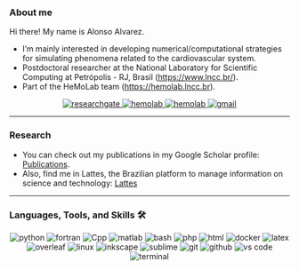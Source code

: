 ### About me

Hi there!
My name is Alonso Alvarez.

- I’m mainly interested in developing numerical/computational strategies for simulating phenomena related to the cardiovascular system.
- Postdoctoral researcher at the National Laboratory for Scientific Computing at Petrópolis - RJ, Brasil (https://www.lncc.br/).
- Part of the HeMoLab team (https://hemolab.lncc.br).

<div align="center">
<a href="https://www.researchgate.net/profile/Alonso-Alvarez-2" target="_blank">
<img src="https://img.shields.io/badge/Find%20me%20in%20ResearchGate-339933?style=for-the-badge&logo=researchgate&logoColor=white" alt="researchgate" />
</a>
<a href="http://hemolab.lncc.br" target="_blank">
<img src="https://img.shields.io/badge/Check%20out%20the%20HeMoLab-red?style=for-the-badge&logo=hetzner&logoColor=white" alt="hemolab" />
</a>
<a href="http://www.lncc.br" target="_blank">
<img src="https://img.shields.io/badge/Check%20out%20the%20LNCC-blue?style=for-the-badge&logo=internetarchive" alt="hemolab" />
</a>
<a href="mailto:alonso.m.alvarez@gmail.com">
<img src="https://img.shields.io/badge/email%20me-EA4335?style=for-the-badge&logo=gmail&logoColor=white" alt="gmail" />
</a>
</div>

---
### Research

- You can check out my publications in my Google Scholar profile: [Publications](https://scholar.google.com/citations?user=M-S6zbQAAAAJ&hl=en).
- Also, find me in Lattes, the Brazilian platform to manage information on science and technology: [Lattes](http://lattes.cnpq.br/7342921602652362)
  
---
### Languages, Tools, and Skills 🛠
<div align="center">
<img src="https://img.shields.io/badge/python-3776AB?style=for-the-badge&logo=python&logoColor=white" alt="python" />
<img src="https://img.shields.io/badge/fortran-734F96?style=for-the-badge&logo=fortran" alt="fortran" />
<img src="https://img.shields.io/badge/C++-00599C?style=for-the-badge&logo=cplusplus" alt="Cpp" />
<img src="https://img.shields.io/badge/matlab-0790C0?style=for-the-badge&logo=octave&logoColor=white" alt="matlab" />
<img src="https://img.shields.io/badge/bash-4EAA25?style=for-the-badge&logo=gnubash&logoColor=black" alt="bash" />
<img src="https://img.shields.io/badge/php-777BB4?style=for-the-badge&logo=php&logoColor=white" alt="php" />
<img src="https://img.shields.io/badge/HTML-E34F26?style=for-the-badge&logo=html5&logoColor=white" alt="html" />
<img src="https://img.shields.io/badge/docker-2496ED?style=for-the-badge&logo=docker&logoColor=white" alt="docker" />
<img src="https://img.shields.io/badge/latex-008080?style=for-the-badge&logo=latex&logoColor=black" alt="latex" />
</div>
<div align="center">
<img src="https://img.shields.io/badge/overleaf-47A141?style=for-the-badge&logo=overleaf&logoColor=black" alt="overleaf" />  
<img src="https://img.shields.io/badge/linux-FCC624?style=for-the-badge&logo=linux&logoColor=black" alt="linux" />
<img src="https://img.shields.io/badge/inkscape-000000?style=for-the-badge&logo=inkscape" alt="inkscape" />
<img src="https://img.shields.io/badge/sublime-FF9800?style=for-the-badge&logo=sublimetext&logoColor=white" alt="sublime" />
<img src="https://img.shields.io/badge/Git-F05032?style=for-the-badge&logo=git&logoColor=white" alt="git" />
<img src="https://img.shields.io/badge/GitHub-181717?style=for-the-badge&logo=github&logoColor=white" alt="github" />
<img src="https://img.shields.io/badge/vs%20code-007ACC?style=for-the-badge&logo=visual%20studio%20code&logoColor=white" alt="vs code" />
<img src="https://img.shields.io/badge/terminal%20commands-4D4D4D?style=for-the-badge&logo=windows%20terminal&logoColor=white" alt="terminal" />
</div>
<!--<br><br>
  
<a href="https://github.com/alonso-alvarez"><img align="center" src="https://github-readme-stats.vercel.app/api?username=alonso-alvarez&show_icons=true&include_all_commits=true&theme=buefy&hide_border=true" alt="Alonso's GitHub stats" /></a> | <a href="https://github.com/alonso-alvarez"><img align="center" src="https://github-readme-stats.vercel.app/api/top-langs/?username=alonso-alvarez&layout=compact&theme=buefy&hide_border=true" /></a>
</div>
<!--
#### You can find me on:
[![orcid](https://img.shields.io/badge/ORCID--_?style=social&logo=orcid)](https://orcid.org/0000-0001-6512-3966) 
[![researchgate](https://img.shields.io/badge/Research_Gate-00CCBB.svg?&style=flat&logo=ResearchGate&logoColor=white)](https://www.researchgate.net/profile/Alonso-Alvarez-2) 
[![lattes](https://img.shields.io/badge/Lattes-CNPq-blue?style=flat)](http://lattes.cnpq.br/7342921602652362) 
---

<!--
**mpds/mpds** is a ✨ _special_ ✨ repository because its `README.md` (this file) appears on your GitHub profile.

Here are some ideas to get you started:

- 🔭 I’m currently working on ...
- 🌱 I’m currently learning ...
- 👯 I’m looking to collaborate on ...
- 🤔 I’m looking for help with ...
- 💬 Ask me about ...
- 📫 How to reach me: ...
- 😄 Pronouns: ...
- ⚡ Fun fact: ...
-->

